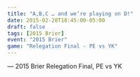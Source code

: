 ```yaml
---
title: "A,B,C … and we’re playing on D!"
date: 2015-02-28T18:45:00-05:00
draft: false
tags: [2015 Brier]
event: "2015 Brier"
game: "Relegation Final - PE vs YK"
---
```

— 2015 Brier Relegation Final, PE vs YK
<!--more--> 